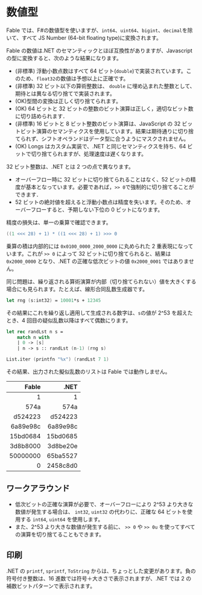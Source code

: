 # 数値型

Fable では、F#の数値型を使いますが、`int64`、`uint64`、`bigint`、`decimal`を除いて、すべて JS Number (64-bit floating type)に変換されます。

Fable の数値は.NET のセマンティックとほぼ互換性がありますが、Javascript の型に変換すると、次のような結果になります。

- (非標準) 浮動小数点数はすべて 64 ビット(`double`)で実装されています。このため、`float32`の数値は予想以上に正確です。
- (非標準) 32 ビット以下の算術整数は、 `double` に埋め込まれた整数として、期待とは異なる切り捨てで実装されます。
- (OK)型間の変換は正しく切り捨てられます。
- (OK) 64 ビットと 32 ビットの整数のビット演算は正しく，適切なビット数に切り詰められます．
- (非標準) 16 ビットと 8 ビット整数のビット演算は、JavaScript の 32 ビットビット演算のセマンティクスを使用しています。結果は期待通りに切り捨てられず、シフトオペランドはデータ型に合うようにマスクされません。
- (OK) Longs はカスタム実装で、.NET と同じセマンティクスを持ち、64 ビットで切り捨てられますが、処理速度は遅くなります。

32 ビット整数は、.NET とは 2 つの点で異なります。

- オーバーフロー時に 32 ビットに切り捨てられることはなく、52 ビットの精度が基本となっています。必要であれば，`>> 0`で強制的に切り捨てることができます．
- 52 ビットの絶対値を超えると浮動小数点は精度を失います。そのため、オーバーフローすると、予期しない下位の 0 ビットになります。

精度の損失は、単一の乗算で確認できます。

```fsharp
((1 <<< 28) + 1) * ((1 <<< 28) + 1) >>> 0
```

乗算の積は内部的には `0x0100_0000_2000_0000` に丸められた 2 重表現になっています。これが `>> 0` によって 32 ビットに切り捨てられると、結果は `0x2000_0000` となり、.NET の正確な低次ビットの値 `0x2000_0001` ではありません。

同じ問題は、繰り返される算術演算が内部（切り捨てられない）値を大きくする場合にも見られます。たとえば、線形合同乱数生成器です。

```fsharp
let rng (s:int32) = 10001*s + 12345
```

その結果にこれを繰り返し適用して生成される数字は、`s`の値が 2^53 を超えたとき、4 回目の疑似乱数以降はすべて偶数にります。

```fsharp
let rec randLst n s =
    match n with
    | 0 -> [s]
    | n -> s :: randLst (n-1) (rng s)

List.iter (printfn "%x") (randLst 7 1)
```

その結果、出力された擬似乱数のリストは Fable では動作しません。

|    Fable |     .NET |
| -------: | -------: |
|        1 |        1 |
|     574a |     574a |
|  d524223 |  d524223 |
| 6a89e98c | 6a89e98c |
| 15bd0684 | 15bd0685 |
| 3d8b8000 | 3d8be20e |
| 50000000 | 65ba5527 |
|        0 | 2458c8d0 |

## ワークアラウンド

- 低次ビットの正確な演算が必要で、オーバーフローにより 2^53 より大きな数値が発生する場合は、 `int32`, `uint32` の代わりに、正確な 64 ビットを使用する `int64`, `uint64` を使用します。
- また、2^53 より大きな数値が発生する前に、 `>> 0` や `>> 0u` を使ってすべての演算を切り捨てることもできます。

## 印刷

.NET の `printf`, `sprintf`, `ToString` からは、ちょっとした変更があります。負の符号付き整数は、16 進数では符号＋大きさで表示されますが、.NET では 2 の補数ビットパターンで表示されます。
